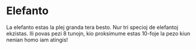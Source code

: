 # Elefanto

La elefanto estas la plej granda tera besto. Nur tri specioj de elefantoj
ekzistas. Ili povas pezi 8 tunojn, kio proksimume estas 10-foje la pezo kiun
nenian homo iam atingis!
